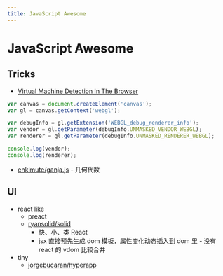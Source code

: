```yaml
---
title: JavaScript Awesome
---
```


# JavaScript Awesome

## Tricks

- [Virtual Machine Detection In The Browser](https://bannedit.github.io/Virtual-Machine-Detection-In-The-Browser.html)

```js
var canvas = document.createElement('canvas');
var gl = canvas.getContext('webgl');

var debugInfo = gl.getExtension('WEBGL_debug_renderer_info');
var vendor = gl.getParameter(debugInfo.UNMASKED_VENDOR_WEBGL);
var renderer = gl.getParameter(debugInfo.UNMASKED_RENDERER_WEBGL);

console.log(vendor);
console.log(renderer);
```

- [enkimute/ganja.js](https://github.com/enkimute/ganja.js) - 几何代数

## UI

- react like
  - preact
  - [ryansolid/solid](https://github.com/ryansolid/solid)
    - 快、小、类 React
    - jsx 直接预先生成 dom 模板，属性变化动态插入到 dom 里 - 没有 react 的 vdom 比较合并
- tiny
  - [jorgebucaran/hyperapp](https://github.com/jorgebucaran/hyperapp)
